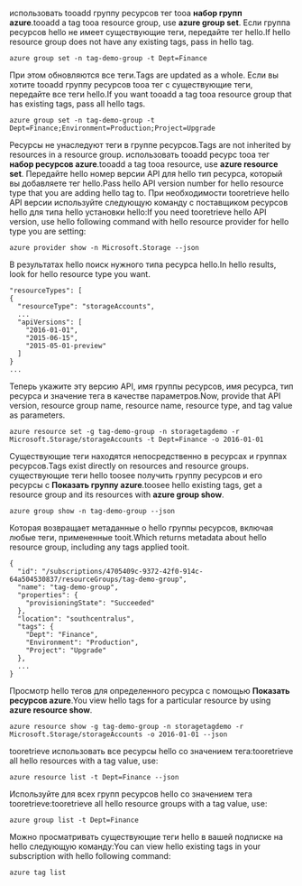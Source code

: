 <span data-ttu-id="e0bff-101">использовать tooadd группу ресурсов тег tooa **набор групп azure**.</span><span class="sxs-lookup"><span data-stu-id="e0bff-101">tooadd a tag tooa resource group, use **azure group set**.</span></span> <span data-ttu-id="e0bff-102">Если группа ресурсов hello не имеет существующие теги, передайте тег hello.</span><span class="sxs-lookup"><span data-stu-id="e0bff-102">If hello resource group does not have any existing tags, pass in hello tag.</span></span>

```azurecli
azure group set -n tag-demo-group -t Dept=Finance
```

<span data-ttu-id="e0bff-103">При этом обновляются все теги.</span><span class="sxs-lookup"><span data-stu-id="e0bff-103">Tags are updated as a whole.</span></span> <span data-ttu-id="e0bff-104">Если вы хотите tooadd группу ресурсов tooa тег с существующие теги, передайте все теги hello.</span><span class="sxs-lookup"><span data-stu-id="e0bff-104">If you want tooadd a tag tooa resource group that has existing tags, pass all hello tags.</span></span> 

```azurecli
azure group set -n tag-demo-group -t Dept=Finance;Environment=Production;Project=Upgrade
```

<span data-ttu-id="e0bff-105">Ресурсы не унаследуют теги в группе ресурсов.</span><span class="sxs-lookup"><span data-stu-id="e0bff-105">Tags are not inherited by resources in a resource group.</span></span> <span data-ttu-id="e0bff-106">использовать tooadd ресурс tooa тег **набор ресурсов azure**.</span><span class="sxs-lookup"><span data-stu-id="e0bff-106">tooadd a tag tooa resource, use **azure resource set**.</span></span> <span data-ttu-id="e0bff-107">Передайте hello номер версии API для hello тип ресурса, который вы добавляете тег hello.</span><span class="sxs-lookup"><span data-stu-id="e0bff-107">Pass hello API version number for hello resource type that you are adding hello tag to.</span></span> <span data-ttu-id="e0bff-108">При необходимости tooretrieve hello API версии используйте следующую команду с поставщиком ресурсов hello для типа hello установки hello:</span><span class="sxs-lookup"><span data-stu-id="e0bff-108">If you need tooretrieve hello API version, use hello following command with hello resource provider for hello type you are setting:</span></span>

```azurecli
azure provider show -n Microsoft.Storage --json
```

<span data-ttu-id="e0bff-109">В результатах hello поиск нужного типа ресурса hello.</span><span class="sxs-lookup"><span data-stu-id="e0bff-109">In hello results, look for hello resource type you want.</span></span>

```azurecli
"resourceTypes": [
{
  "resourceType": "storageAccounts",
  ...
  "apiVersions": [
    "2016-01-01",
    "2015-06-15",
    "2015-05-01-preview"
  ]
}
...
```

<span data-ttu-id="e0bff-110">Теперь укажите эту версию API, имя группы ресурсов, имя ресурса, тип ресурса и значение тега в качестве параметров.</span><span class="sxs-lookup"><span data-stu-id="e0bff-110">Now, provide that API version, resource group name, resource name, resource type, and tag value as parameters.</span></span>

```azurecli
azure resource set -g tag-demo-group -n storagetagdemo -r Microsoft.Storage/storageAccounts -t Dept=Finance -o 2016-01-01
```

<span data-ttu-id="e0bff-111">Существующие теги находятся непосредственно в ресурсах и группах ресурсов.</span><span class="sxs-lookup"><span data-stu-id="e0bff-111">Tags exist directly on resources and resource groups.</span></span> <span data-ttu-id="e0bff-112">существующие теги hello toosee получить группу ресурсов и его ресурсы с **Показать группу azure**.</span><span class="sxs-lookup"><span data-stu-id="e0bff-112">toosee hello existing tags, get a resource group and its resources with **azure group show**.</span></span>

```azurecli
azure group show -n tag-demo-group --json
```

<span data-ttu-id="e0bff-113">Которая возвращает метаданные о hello группы ресурсов, включая любые теги, примененные tooit.</span><span class="sxs-lookup"><span data-stu-id="e0bff-113">Which returns metadata about hello resource group, including any tags applied tooit.</span></span>

```azurecli
{
  "id": "/subscriptions/4705409c-9372-42f0-914c-64a504530837/resourceGroups/tag-demo-group",
  "name": "tag-demo-group",
  "properties": {
    "provisioningState": "Succeeded"
  },
  "location": "southcentralus",
  "tags": {
    "Dept": "Finance",
    "Environment": "Production",
    "Project": "Upgrade"
  },
  ...
}
```

<span data-ttu-id="e0bff-114">Просмотр hello тегов для определенного ресурса с помощью **Показать ресурсов azure**.</span><span class="sxs-lookup"><span data-stu-id="e0bff-114">You view hello tags for a particular resource by using **azure resource show**.</span></span>

```azurecli
azure resource show -g tag-demo-group -n storagetagdemo -r Microsoft.Storage/storageAccounts -o 2016-01-01 --json
```

<span data-ttu-id="e0bff-115">tooretrieve использовать все ресурсы hello со значением тега:</span><span class="sxs-lookup"><span data-stu-id="e0bff-115">tooretrieve all hello resources with a tag value, use:</span></span>

```azurecli
azure resource list -t Dept=Finance --json
```

<span data-ttu-id="e0bff-116">Используйте для всех групп ресурсов hello со значением тега tooretrieve:</span><span class="sxs-lookup"><span data-stu-id="e0bff-116">tooretrieve all hello resource groups with a tag value, use:</span></span>

```azurecli
azure group list -t Dept=Finance
```

<span data-ttu-id="e0bff-117">Можно просматривать существующие теги hello в вашей подписке на hello следующую команду:</span><span class="sxs-lookup"><span data-stu-id="e0bff-117">You can view hello existing tags in your subscription with hello following command:</span></span>

```azurecli
azure tag list
```
